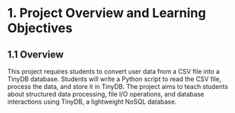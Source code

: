 
# 1. Project Overview and Learning Objectives

## 1.1 Overview

This project requires students to convert user data from a CSV file into a TinyDB database. Students will write a Python script to read the CSV file, process the data, and store it in TinyDB. The project aims to teach students about structured data processing, file I/O operations, and database interactions using TinyDB, a lightweight NoSQL database.
